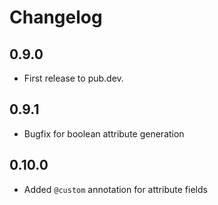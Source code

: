 # Changelog

## 0.9.0

- First release to pub.dev.

## 0.9.1

- Bugfix for boolean attribute generation

## 0.10.0

- Added ```@custom``` annotation for attribute fields
